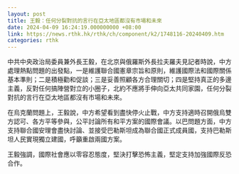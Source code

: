 ```yaml
---
layout: post
title: 王毅：任何分裂對抗的言行在亞太地區都沒有市場和未來
date: 2024-04-09 16:24:19.000000000 +08:00
link: https://news.rthk.hk/rthk/ch/component/k2/1748116-20240409.htm
categories: rthk
---
```


中共中央政治局委員兼外長王毅，在北京與俄羅斯外長拉夫羅夫見記者時說，中方處理熱點問題的出發點，一是維護聯合國憲章宗旨和原則，維護國際法和國際關係基本準則；二是積極勸和促談；三是妥善照顧各方合理關切；四是堅持真正的多邊主義，反對任何搞陣營對立的小圈子，北約不應將手伸向亞太共同家園，任何分裂對抗的言行在亞太地區都沒有市場和未來。

在烏克蘭問題上，王毅說，中方希望看到盡快停火止戰，中方支持適時召開俄烏雙方認可、各方平等參與，公平討論所有和平方案的國際會議。以巴問題方面，中方支持聯合國安理會盡快討論、並接受巴勒斯坦成為聯合國正式成員國，支持巴勒斯坦人民實現獨立建國，呼籲重啟兩國方案。

王毅強調，國際社會應以零容忍態度，堅決打擊恐怖主義，堅定支持加強國際反恐合作。
